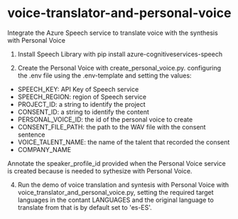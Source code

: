 # voice-translator-and-personal-voice
Integrate the Azure Speech service to translate voice with the synthesis with Personal Voice

1. Install Speech Library with pip install azure-cognitiveservices-speech

2. Create the Personal Voice with create_personal_voice.py. configuring the .env file using the .env-template and setting the values:
- SPEECH_KEY: API Key of Speech service
- SPEECH_REGION: region of Speech service
- PROJECT_ID: a string to identify the project
- CONSENT_ID: a string to identify the content
- PERSONAL_VOICE_ID: the id of the personal voice to create
- CONSENT_FILE_PATH: the path to the WAV file with the consent sentence
- VOICE_TALENT_NAME: the name of the talent that recorded the consent
- COMPANY_NAME

Annotate the speaker_profile_id provided when the Personal Voice service is created because is needed to sythesize with Personal Voice.

4. Run the demo of voice translation and syntesis with Personal Voice with voice_translator_and_personal_voice.py, setting the required target languages in the contant LANGUAGES and the original language to translate from that is by default set to 'es-ES'.

